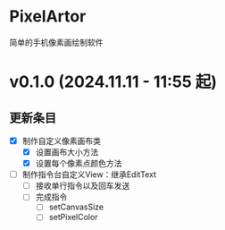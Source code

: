 # PixelArtor
简单的手机像素画绘制软件

# v0.1.0 (2024.11.11 - 11:55 起)

## 更新条目
- [x] 制作自定义像素画布类
  - [x] 设置画布大小方法
  - [x] 设置每个像素点颜色方法
- [ ] 制作指令台自定义View：继承EditText
  - [ ] 接收单行指令以及回车发送
  - [ ] 完成指令
  	- [ ] setCanvasSize <width> <height>
  	- [ ] setPixelColor <x> <y> <color>